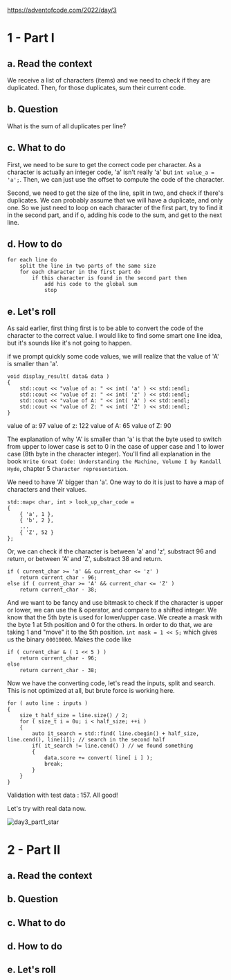 
https://adventofcode.com/2022/day/3

# 1 - Part I

## a. Read the context

We receive a list of characters (items) and we need to check if they are duplicated.
Then, for those duplicates, sum their current code.

## b. Question

What is the sum of all duplicates per line?

## c. What to do

First, we need to be sure to get the correct code per character. As a character is actually an integer code, 'a' isn't really 'a' but `int value_a = 'a';`.
Then, we can just use the offset to compute the code of the character.

Second, we need to get the size of the line, split in two, and check if there's duplicates. We can probably assume that we will have a duplicate, and only one.
So we just need to loop on each character of the first part, try to find it in the second part, and if o, adding his code to the sum, and get to the next line.

## d. How to do

```
for each line do
	split the line in two parts of the same size
	for each character in the first part do
		if this character is found in the second part then
			add his code to the global sum
			stop
```

## e. Let's roll

As said earlier, first thing first is to be able to convert the code of the character to the correct value.
I would like to find some smart one line idea, but it's sounds like it's not going to happen.

if we prompt quickly some code values, we will realize that the value of 'A' is smaller than 'a'.

```
void display_result( data& data )
{
	std::cout << "value of a: " << int( 'a' ) << std::endl;
	std::cout << "value of z: " << int( 'z' ) << std::endl;
	std::cout << "value of A: " << int( 'A' ) << std::endl;
	std::cout << "value of Z: " << int( 'Z' ) << std::endl;
}
```

value of a: 97
value of z: 122
value of A: 65
value of Z: 90

The explanation of why 'A' is smaller than 'a' is that the byte used to switch from upper to lower case is set to 0 in the case of upper case and 1 to lower case (8th byte in the character integer).
You'll find all explanation in the book `Write Great Code: Understanding the Machine, Volume I by Randall Hyde`, chapter 5 `Character representation`.

We need to have 'A' bigger than 'a'. One way to do it is just to have a map of characters and their values.
```
std::map< char, int > look_up_char_code = 
{
	{ 'a', 1 },
	{ 'b', 2 },
	...
	{ 'Z', 52 }
};
```

Or, we can check if the character is between 'a' and 'z', substract 96 and return, or between 'A' and 'Z', substract 38 and return.
```
if ( current_char >= 'a' && current_char <= 'z' )
	return current_char - 96;
else if ( current_char >= 'A' && current_char <= 'Z' )
	return current_char - 38;
```

And we want to be fancy and use bitmask to check if the character is upper or lower, we can use the & operator, and compare to a shifted integer.
We know that the 5th byte is used for lower/upper case.
We create a mask with the byte 1 at 5th position and 0 for the others. In order to do that, we are taking 1 and "move" it to the 5th position.
`int mask = 1 << 5;` which gives us the binary `00010000`.
Makes the code like
```
if ( current_char & ( 1 << 5 ) )
	return current_char - 96;
else
	return current_char - 38;
```

Now we have the converting code, let's read the inputs, split and search.
This is not optimized at all, but brute force is working here.

```
for ( auto line : inputs )
{
	size_t half_size = line.size() / 2;
	for ( size_t i = 0u; i < half_size; ++i )
	{
		auto it_search = std::find( line.cbegin() + half_size, line.cend(), line[i]); // search in the second half
		if( it_search != line.cend() ) // we found something
		{
			data.score += convert( line[ i ] );
			break;
		}
	}
}
```

Validation with test data : 157. All good!

Let's try with real data now.

![day3_part1_star](https://user-images.githubusercontent.com/14072620/206675627-48881065-bdc4-4c28-acda-477b2b28e3c7.jpg)

# 2 - Part II

## a. Read the context

## b. Question

## c. What to do

## d. How to do

## e. Let's roll
